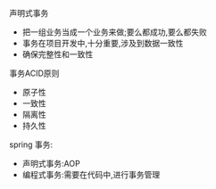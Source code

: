 声明式事务
- 把一组业务当成一个业务来做;要么都成功,要么都失败
- 事务在项目开发中,十分重要,涉及到数据一致性
- 确保完整性和一致性

事务ACID原则
- 原子性
- 一致性
- 隔离性
- 持久性

spring 事务:
- 声明式事务:AOP
- 编程式事务:需要在代码中,进行事务管理

